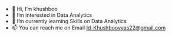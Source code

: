 - 👋 Hi, I’m khushboo
- 👀 I’m interested in Data Analytics
- 🌱 I’m currently learning Skills on Data Analytics
- 📫 You can reach me on Email Id-Khushboovyas22@gmail.com

<!---
khushboovyas22/khushboovyas22 is a ✨ special ✨ repository because its `README.md` (this file) appears on your GitHub profile.
You can click the Preview link to take a look at your changes.
--->
